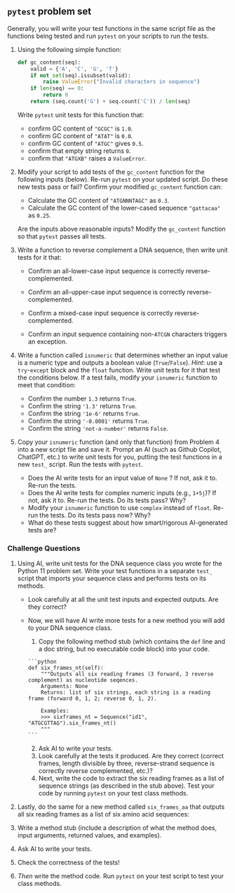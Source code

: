 ## `pytest` problem set

Generally, you will write your test functions in the same script file as the functions being tested and run `pytest` on your scripts to run the tests.

1. Using the following simple function:

    ```python
    def gc_content(seq):
        valid = {'A', 'C', 'G', 'T'}
        if not set(seq).issubset(valid):
            raise ValueError("Invalid characters in sequence")
        if len(seq) == 0:
            return 0
        return (seq.count('G') + seq.count('C')) / len(seq)
    ```
    Write `pytest` unit tests for this function that:  
    - confirm GC content of `"GCGC"` is `1.0`.  
    - confirm GC content of `"ATAT"` is `0.0`.  
    - confirm GC content of `"ATGC"` gives `0.5`.  
    - confirm that empty string returns `0`.  
    - confirm that `"ATGXB"` raises a `ValueError`. 

2. Modify your script to add tests of the `gc_content` function for the following inputs (below). Re-run `pytest` on your updated script. Do these new tests pass or fail? Confirm your modified `gc_content` function can:

    - Calculate the GC content of `"ATGNNNTAGC"` as `0.3`.
    - Calculate the GC content of the lower-cased sequence `"gattacaa"` as `0.25`. 

    Are the inputs above reasonable inputs? Modify the `gc_content` function so that `pytest` passes all tests.

3. Write a function to reverse complement a DNA sequence, then write unit tests for it that:

    - Confirm an all-lower-case input sequence is correctly reverse-complemented. 

    - Confirm an all-upper-case input sequence is correctly reverse-complemented.

    - Confirm a mixed-case input sequence is correctly reverse-complemented.

    - Confirm an input sequence containing non-`ATCGN` characters triggers an exception.

4. Write a function called `isnumeric` that determines whether an input value is a numeric type and outputs a boolean value (`True`/`False`). *Hint*: use a `try`-`except` block and the `float` function. Write unit tests for it that test the conditions below. If a test fails, modify your `isnumeric` function to meet that condition:

    - Confirm the number `1.3` returns `True`.
    - Confirm the string `'1.3'` returns `True`.
    - Confirm the string `'1e-6'` returns `True`.
    - Confirm the string `'-0.0001'` returns `True`.
    - Confirm the string `'not-a-number'` returns `False`.

5. Copy your `isnumeric` function (and only that function) from Problem 4 into a new script file and save it. Prompt an AI (such as Github Copilot, ChatGPT, etc.) to write unit tests for you, putting the test functions in a new `test_` script. Run the tests with `pytest`.

    - Does the AI write tests for an input value of `None` ? If not, ask it to. Re-run the tests.
    - Does the AI write tests for complex numeric inputs (e.g., `1+5j`)? If not, ask it to. Re-run the tests. Do its tests pass? Why?
    - Modify your `isnumeric` function to use `complex` instead of `float`. Re-run the tests. Do its tests pass now? Why? 
    - What do these tests suggest about how smart/rigorous AI-generated tests are?

     

### Challenge Questions

1. Using AI, write unit tests for the DNA sequence class you wrote for the Python 11 problem set. Write your test functions in a separate `test_` script that imports your sequence class and performs tests on its methods.
    - Look carefully at all the unit test inputs and expected outputs. Are they correct?
    - Now, we will have AI write more tests for a new method you will add to your DNA sequence class. 
        1. Copy the following method stub (which contains the `def` line and a doc string, but no executable code block) into your code. 

          ```python
          def six_frames_nt(self):
              """Outputs all six reading frames (3 forward, 3 reverse complement) as nucleotide seqences. 
              Arguments: None
              Returns: list of six strings, each string is a reading frame (forward 0, 1, 2; reverse 0, 1, 2).
          
              Examples:
              >>> sixframes_nt = Sequence("id1", "ATGCGTTAG").six_frames_nt()
              """
          ```

        2. Ask AI to write your tests. 
        3. Look carefully at the tests it produced. Are they correct (correct frames, length divisible by three, reverse-strand sequence is correctly reverse complemented, etc.)?
        4. Next, write the code to extract the six reading frames as a list of sequence strings (as described in the stub above). Test your code by running `pytest` on your test class methods.

2. Lastly, do the same for a new method called `six_frames_aa` that outputs all six reading frames as a list of six amino acid sequences: 
  1. Write a method stub (include a description of what the method does, input arguments, returned values, and examples).
  2. Ask AI to write your tests.
  3. Check the correctness of the tests!
  4. *Then* write the method code. Run `pytest` on your test script to test your class methods. 